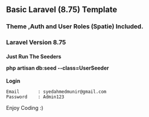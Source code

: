 <h2>Basic Laravel (8.75) Template</h2>
<h3>Theme ,Auth and User Roles (Spatie) Included. </h3>
<h3>Laravel Version 8.75</h3>

<h4> Just Run The Seeders

php artisan db:seed --class=UserSeeder

</h4>

<strong>Login</strong> 
<p>

    
    Email       : syedahmedmunir@gmail.com
    Password    : Admin123

</p>

Enjoy Coding :)
